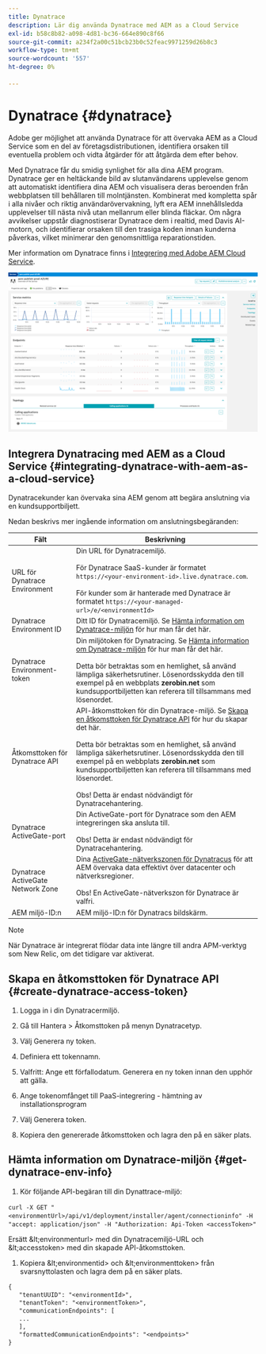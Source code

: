 ```yaml
---
title: Dynatrace
description: Lär dig använda Dynatrace med AEM as a Cloud Service
exl-id: b58c8b82-a098-4d81-bc36-664e890c8f66
source-git-commit: a234f2a00c51bcb23b0c52feac9971259d26b8c3
workflow-type: tm+mt
source-wordcount: '557'
ht-degree: 0%

---
```


# Dynatrace {#dynatrace}

Adobe ger möjlighet att använda Dynatrace för att övervaka AEM as a Cloud Service som en del av företagsdistributionen, identifiera orsaken till eventuella problem och vidta åtgärder för att åtgärda dem efter behov.

Med Dynatrace får du smidig synlighet för alla dina AEM program. Dynatrace ger en heltäckande bild av slutanvändarens upplevelse genom att automatiskt identifiera dina AEM och visualisera deras beroenden från webbplatsen till behållaren till molntjänsten. Kombinerat med kompletta spår i alla nivåer och riktig användarövervakning, lyft era AEM innehållsledda upplevelser till nästa nivå utan mellanrum eller blinda fläckar. Om några avvikelser uppstår diagnostiserar Dynatrace dem i realtid, med Davis AI-motorn, och identifierar orsaken till den trasiga koden innan kunderna påverkas, vilket minimerar den genomsnittliga reparationstiden.

Mer information om Dynatrace finns i [Integrering med Adobe AEM Cloud Service](https://www.dynatrace.com/hub/detail/adobe-experience-manager-1/).

![Prestandamätningar för AEM författare och utgivare](/help/implementing/cloud-manager/assets/dynatrace-performance-metrics.png)

## Integrera Dynatracing med AEM as a Cloud Service {#integrating-dynatrace-with-aem-as-a-cloud-service}

Dynatracekunder kan övervaka sina AEM genom att begära anslutning via en kundsupportbiljett.

Nedan beskrivs mer ingående information om anslutningsbegäranden:

| **Fält** | **Beskrivning** |
|---|---|
| URL för Dynatrace Environment | Din URL för Dynatracemiljö.<br><br>För Dynatrace SaaS-kunder är formatet `https://<your-environment-id>.live.dynatrace.com`.<br><br>För kunder som är hanterade med Dynatrace är formatet `https://<your-managed-url>/e/<environmentId>` |
| Dynatrace Environment ID | Ditt ID för Dynatracemiljö. Se [Hämta information om Dynatrace-miljön](#get-dynatrace-env-info) för hur man får det här. |
| Dynatrace Environment-token | Din miljötoken för Dynatracing. Se [Hämta information om Dynatrace-miljön](#get-dynatrace-env-info) för hur man får det här.<br><br>Detta bör betraktas som en hemlighet, så använd lämpliga säkerhetsrutiner. Lösenordsskydda den till exempel på en webbplats **zerobin.net** som kundsupportbiljetten kan referera till tillsammans med lösenordet. |
| Åtkomsttoken för Dynatrace API | API-åtkomsttoken för din Dynatrace-miljö.  Se [Skapa en åtkomsttoken för Dynatrace API](#create-dynatrace-access-token) för hur du skapar det här.<br><br>Detta bör betraktas som en hemlighet, så använd lämpliga säkerhetsrutiner. Lösenordsskydda den till exempel på en webbplats **zerobin.net** som kundsupportbiljetten kan referera till tillsammans med lösenordet.<br><br>Obs! Detta är endast nödvändigt för Dynatracehantering. |
| Dynatrace ActiveGate-port | Din ActiveGate-port för Dynatrace som den AEM integreringen ska ansluta till.<br><br>Obs! Detta är endast nödvändigt för Dynatracehantering. |
| Dynatrace ActiveGate Network Zone | Dina [ActiveGate-nätverkszonen för Dynatracus](https://docs.dynatrace.com/docs/manage/network-zones) för att AEM övervaka data effektivt över datacenter och nätverksregioner.<br><br>Obs! En ActiveGate-nätverkszon för Dynatrace är valfri. |
| AEM miljö-ID:n | AEM miljö-ID:n för Dynatracs bildskärm. |

>[!NOTE]
>
>När Dynatrace är integrerat flödar data inte längre till andra APM-verktyg som New Relic, om det tidigare var aktiverat.


## Skapa en åtkomsttoken för Dynatrace API {#create-dynatrace-access-token}

1. Logga in i din Dynatracermiljö.
1. Gå till Hantera > Åtkomsttoken på menyn Dynatracetyp.
1. Välj Generera ny token.
1. Definiera ett tokennamn.

1. Valfritt: Ange ett förfallodatum. Generera en ny token innan den upphör att gälla.
1. Ange tokenomfånget till PaaS-integrering - hämtning av installationsprogram
1. Välj Generera token.
1. Kopiera den genererade åtkomsttoken och lagra den på en säker plats.


## Hämta information om Dynatrace-miljön {#get-dynatrace-env-info}

1. Kör följande API-begäran till din Dynattrace-miljö:

`curl -X GET "<environmentUrl>/api/v1/deployment/installer/agent/connectioninfo" -H "accept: application/json" -H "Authorization: Api-Token <accessToken>"`

Ersätt \&lt;environmenturl> med din Dynatracemiljö-URL och \&lt;accesstoken> med din skapade API-åtkomsttoken.

1. Kopiera \&lt;environmentid> och \&lt;environmenttoken> från svarsnyttolasten och lagra dem på en säker plats.

```
{
   "tenantUUID": "<environmentId>",
   "tenantToken": "<environmentToken>",
   "communicationEndpoints": [
   ... 
   ],
   "formattedCommunicationEndpoints": "<endpoints>" 
}
```


